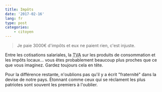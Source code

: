 ```yaml
---
title: Impôts
date: '2017-02-16'
lang: fr
type: post
categories:
    - citoyen
---
```


> Je paie 3000€ d'impôts et eux ne paient rien, c'est injuste.

Entre les cotisations salariales, la <abbr title="Taxe sur la Valeur Ajoutée">TVA</abbr> sur les produits de consommation et les impôts locaux… vous êtes probablement beaucoup plus proches que ce que vous imaginez. Gardez toujours cela en tête.

Pour la différence restante, n'oublions pas qu'il y a écrit "fraternité" dans la devise de notre pays. Étonnant comme ceux qui se réclament les plus patriotes sont souvent les premiers à l'oublier.